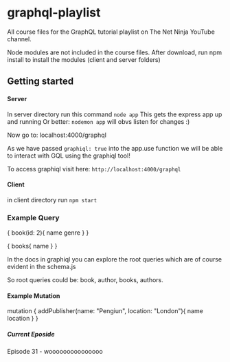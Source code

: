 # graphql-playlist
All course files for the GraphQL tutorial playlist on The Net Ninja YouTube channel.

Node modules are not included in the course files. After download, run npm install to install the modules (client and server folders)


## Getting started

#### Server 

In server directory run this command `node app`
This gets the express app up and running 
Or better: `nodemon app` will obvs listen for changes :)

Now go to:   localhost:4000/graphql

As we have passed `graphiql: true` into the app.use function we will be able to interact with GQL using the graphiql tool!

To access graphiql visit here: `http://localhost:4000/graphql`

#### Client

in client directory run `npm start`



### Example Query

{
	book(id: 2){
    name 
    genre
  }
}


{
	books{
    name 
  }
}

In the docs in graphiql you can explore the root queries which are of course evident in the schema.js

So root queries could be: book, author, books, authors.


#### Example Mutation

mutation {
  addPublisher(name: "Pengiun", location: "London"){
		name
    location
  }
}




##### Current Eposide

Episode 31 - wooooooooooooooo
